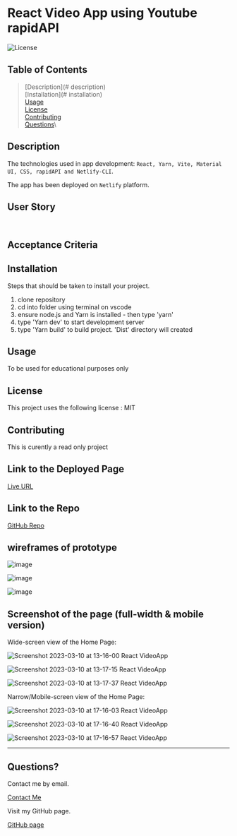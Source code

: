 # React Video App using Youtube rapidAPI

![License](https://img.shields.io/badge/License-mit-brightgreen.svg)

## Table of Contents

>[Description](# description)\
>[Installation](# installation)\
>[Usage](#usage)\
>[License](#license)\
>[Contributing](#contributing)\
>[Questions](#questions)\

## Description


The technologies used in app development: ``React, Yarn, Vite, Material UI, CSS, rapidAPI and Netlify-CLI``.

The app has been deployed on ``Netlify`` platform.

## User Story
```
​
```

## Acceptance Criteria

## Installation
Steps that should be taken to install your project. 

1. clone repository
2. cd into folder using terminal on vscode
3. ensure node.js and Yarn is installed - then type 'yarn'
4. type 'Yarn dev' to start development server
5. type 'Yarn build' to build project. 'Dist' directory will created

## Usage

To be used for educational purposes only

## License

This project uses the following license : MIT

## Contributing

This is curently a read only project

## Link to the Deployed Page
[Live URL](https://fantastic-platypus-617252.netlify.app/)

## Link to the Repo
[GitHub Repo](https://github.com/koolleeo/React-VideoApp-YoutubeAPI.git)

## wireframes of prototype

![image](https://user-images.githubusercontent.com/86853558/224379843-819262b1-c11d-45b9-a399-7c9bf58c725b.png)

![image](https://user-images.githubusercontent.com/86853558/224379919-cf4ff2a2-add4-434a-8ab3-fbb90bd32dab.png)

![image](https://user-images.githubusercontent.com/86853558/224379965-38a9f016-f4a9-4daf-b007-77859287e750.png)


## Screenshot of the page (full-width & mobile version)

Wide-screen view of the Home Page: <br/>

![Screenshot 2023-03-10 at 13-16-00 React VideoApp](https://user-images.githubusercontent.com/86853558/224380124-95d606e4-f38e-4074-8781-3a6086cfc34b.png)

![Screenshot 2023-03-10 at 13-17-15 React VideoApp](https://user-images.githubusercontent.com/86853558/224380164-d51d97ef-aeea-43ac-b81a-7879b75aac90.png)

![Screenshot 2023-03-10 at 13-17-37 React VideoApp](https://user-images.githubusercontent.com/86853558/224380201-606ff2b9-f6b4-4fc1-9489-9efa004cb238.png)


Narrow/Mobile-screen view of the Home Page:<br/>

![Screenshot 2023-03-10 at 17-16-03 React VideoApp](https://user-images.githubusercontent.com/86853558/224380594-e19aaeb0-e81e-49fe-83bf-22483859df0a.png)

![Screenshot 2023-03-10 at 17-16-40 React VideoApp](https://user-images.githubusercontent.com/86853558/224380646-c28b46ef-a4e0-43cd-ae69-62146466a80f.png)

![Screenshot 2023-03-10 at 17-16-57 React VideoApp](https://user-images.githubusercontent.com/86853558/224380679-7e446d16-8bf1-488e-b495-7e4cc3795f74.png)

---

## Questions?

Contact me by email.

[Contact Me](mailto:leigh.ally@gmail.com)

Visit my GitHub page.

[GitHub page](https://github.com/koolleeo/)

